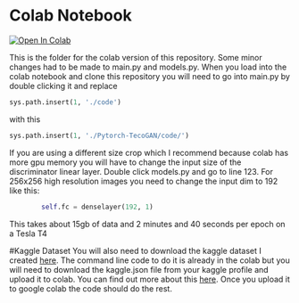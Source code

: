 # Colab Notebook
[![Open In Colab](https://colab.research.google.com/assets/colab-badge.svg)](https://colab.research.google.com/drive/1U7OR6zdhiCzfeQ-x77Sl0suE9ijRknnv#scrollTo=y0L_bNjddd2y)

This is the folder for the colab version of this repository. Some minor changes had to be
made to main.py and models.py. When you load into the colab 
notebook and clone this repository you will need to go into
main.py by double clicking it and replace 
```python
sys.path.insert(1, './code')
```
with this
```python
sys.path.insert(1, './Pytorch-TecoGAN/code/')
```
If you are using a different size crop which I recommend 
because colab has more gpu memory you will have to change 
the input size of the discriminator linear layer. Double click
models.py and go to line 123. For 256x256 high resolution images you need to change the input dim to 192 like this:
```python
        self.fc = denselayer(192, 1)

```
This takes about 15gb of data and 2 minutes and 40 seconds per epoch on a Tesla T4

#Kaggle Dataset
You will also need to download the kaggle dataset I created 
[here](https://www.kaggle.com/gtownfoster/ucf101-images-for-tecogan-pytorch).
The command line code to do it is already in the colab but you will 
need to download the kaggle.json file from your kaggle profile and upload it to colab.
You can find out more about this [here](https://www.kaggle.com/docs/api). Once you upload
it to google colab the code should do the rest. 

